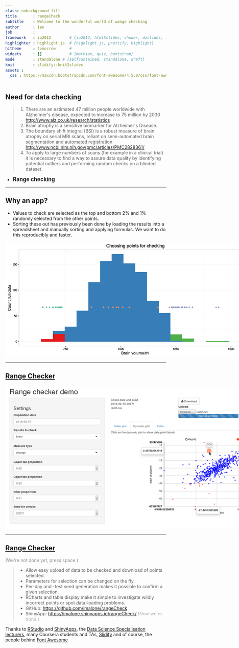 ```yaml
---
class: nobackground fill
title       : rangeCheck
subtitle    : Welcome to the wonderful world of wange checking
author      : Ian
job         : 
framework   : io2012        # {io2012, html5slides, shower, dzslides, ...}
highlighter : highlight.js  # {highlight.js, prettify, highlight}
hitheme     : tomorrow      # 
widgets     : []            # {mathjax, quiz, bootstrap}
mode        : standalone # {selfcontained, standalone, draft}
knit        : slidify::knit2slides
assets :
  css : https://maxcdn.bootstrapcdn.com/font-awesome/4.5.0/css/font-awesome.min.css
---
```


<style>
.strong {
  font-weight: bold;
  font-size: larger;
}
</style>
## Need for data checking

> 1. There are an estimated 47 million people worldwide with Alzheimer's disease, expected to increase to 75 million by 2030 http://www.alz.co.uk/research/statistics
> 2. Brain atrophy is a sensitive biomarker for Alzheimer's Disease. 
> 3. The boundary shift integral (BSI) is a robust measure of brain atrophy on serial MRI scans, reliant on semi-automated brain segmentation and automated registration http://www.ncbi.nlm.nih.gov/pmc/articles/PMC2828361/
> 4. To apply to large numbers of scans (for example in a clinical trial) it is necessary to find a way to assure data quality by
identifying potential outliers and performing random checks on a
blinded dataset.

<ul class="build incremental">
<li class="strong">Range checking</li>
</ul>

---

## Why an app?

* Values to check are selected as the top and bottom 2% and 1% randomly selected from the other points.
* Sorting these out has previously been done by loading the results into a spreadsheet and manually sorting and applying formulas. We want to do this reproducibly and faster.

![plot of chunk unnamed-chunk-1](assets/fig/unnamed-chunk-1-1.png)

---

## [Range Checker](https://imalone.shinyapps.io/rangeCheck/)

<style type='text/css'>
img { max-height: 560px;
      max-width:  960px;
      }
</style>

![width](assets/img/screenshot.png)

---

## [Range Checker](https://imalone.shinyapps.io/rangeCheck/)

<p style='opacity: 0.5'>(We're not done yet, press space.)</p>

> * Allow easy upload of data to be checked and download of points selected.
> * Parameters for selection can be changed on the fly.
> * Per-day and -test seed generation makes it possible to confirm a given selection.
> * RCharts and table display make it simple to investigate wildly incorrect points or spot data-loading problems.
> * GitHub: <a href="https://github.com/imalone/rangeCheck" target="_blank"><i class="fa fa-github fa-2x"></i>https://github.com/imalone/rangeCheck</a>
> * ShinyApp: https://imalone.shinyapps.io/rangeCheck/ <span style="opacity: 0.5">(Now we're done.)</span>

Thanks to [RStudio](https://www.rstudio.com/) and [ShinyApps](https://www.shinyapps.io/), the [Data Science Specialisation lecturers](https://github.com/DataScienceSpecialization/courses/), many Coursera students and TAs, [Slidify](http://slidify.org/) and of course, the people behind [<i class="fa fa-fort-awesome"></i>Font Awesome](https://fortawesome.github.io/Font-Awesome/)
